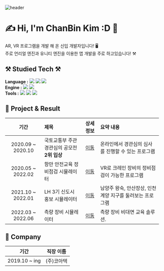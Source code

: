 ![header](https://capsule-render.vercel.app/api?type=waving&color=ADD8E6&height=300&section=header&text=Welcome!%20%20%20%20%20👋&fontAlignY=38&fontAlign=30&fontColor=0B0B61&fontSize=70&desc=ChanBin's%20GitHub%20Profile&descSize=24&descAlignY=56&descAlign=22)
# ✍️ Hi,  I'm ChanBin Kim :D 🙆  
AR, VR 프로그램을 개발 해 온 신입 개발자입니다! 🖥️  
주로 언리얼 엔진과 유니티 엔진을 이용한 앱 개발을 주로 하고있습니다! ⚒️
  
   
    
## ⚒️ Studied Tech ⚒️️
**Language :**  <img src="https://img.shields.io/badge/C-A8B9CC?style=flat-square&logo=C&logoColor=white"/></a>
<img src="https://img.shields.io/badge/C++-00599C?style=flat-square&logo=C%2B%2B&logoColor=white"/></a>
<img src="https://img.shields.io/badge/Python-3776AB?style=flat-square&logo=Python&logoColor=white"/></a>  
**Engine :**  <img src="https://img.shields.io/badge/Unreal%20Engine-0E1128?style=flat-square&logo=Unreal%20Engine&logoColor=white"/></a>
<img src="https://img.shields.io/badge/Unity%20Engine-FFFFFF?style=flat-square&logo=Unity&logoColor=black"/></a>  
**Tools :**  <img src="https://img.shields.io/badge/Git-F05032?style=flat-square&logo=Git&logoColor=white"/></a>
<img src="https://img.shields.io/badge/Visual%20Studio-5C2D91?style=flat-square&logo=Visual%20Studio&logoColor=white"/></a>
<img src="https://img.shields.io/badge/Sublime-FF9800?style=flat-square&logo=Sublime%20text&logoColor=white"/></a>
  
  

## 👑 Project & Result
| 기간 | 제목 | 상세 정보 | 요약 내용 |
| :------: | :------ | :--: | :------ |
| 2020.09 ~ 2020.10 | 국토교통부 주관<br>경관심의 공모전 **2위 입상** | [이동](https://noonsom.github.io/portfolio/01_경관심의) | 온라인에서 경관심의 심사를 진행할 수 있는 프로그램 |
| 2020.05 ~ 2022.02 | 항만 안전교육 정비점검 시뮬레이터 | [이동](https://noonsom.github.io/portfolio/05_항만vrar) | VR로 크레인 장비의 정비점검이 가능한 프로그램 |
| 2021.10 ~ 2022.01 | LH 3기 신도시 홍보 시뮬레이터 | [이동](https://noonsom.github.io/portfolio/04_lh_3기신도시) | 남양주 왕숙, 안산장상, 인천계양 지구를 둘러보는 프로그램|
| 2022.03 ~ 2022.06 | 측량 장비 시뮬레이터 | [이동](https://noonsom.github.io/portfolio/06_측량vr) | 측량 장비 비대면 교육 솔루션.|



## 🏢 Company
| 기간 | 직장 이름 |
| :------: | :------: |
|2019.10 ~ ing | (주)코아텍 |
